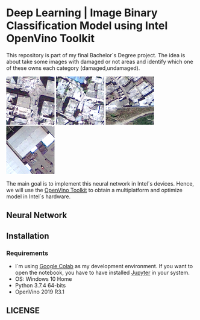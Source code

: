 # Deep Learning | Image Binary Classification Model using Intel OpenVino Toolkit
This repository is part of my final Bachelor´s Degree project. The idea is about take some images with damaged or not areas and identify which one of these owns each category (damaged,undamaged).

![kitten](https://raw.githubusercontent.com/adri1197/DP_Image-Binary-Classification/master/damaged/post_064_056.png "Damaged")
![kitten](https://raw.githubusercontent.com/adri1197/DP_Image-Binary-Classification/master/damaged/post_061_096.png "Damaged")
![kitten](https://raw.githubusercontent.com/adri1197/DP_Image-Binary-Classification/master/undamaged/post_006_127.png "Undamaged")
![kitten](https://raw.githubusercontent.com/adri1197/DP_Image-Binary-Classification/master/undamaged/post_007_094.png "Undamaged")

The main goal is to implement this neural network in Intel´s devices. Hence, we will use the [OpenVino Toolkit](https://software.intel.com/en-us/openvino-toolkit) to obtain a multiplatform and optimize model in Intel´s hardware.
## Neural Network
## Installation
### Requirements
- I´m using [Google Colab](https://colab.research.google.com/) as my development environment. If you want to open the notebook, you have to have installed [Jupyter](https://jupyter.org/) in your system.
- OS: Windows 10 Home
- Python 3.7.4 64-bits
- OpenVino 2019 R3.1
## LICENSE
